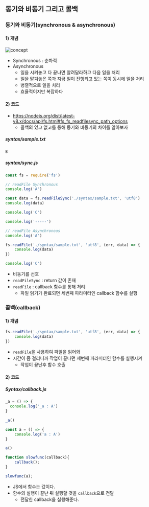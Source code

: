 ## 동기와 비동기 그리고 콜백

### 동기와 비동기(synchronous & asynchronous)

#### 1) 개념

![concept](http://www.icodeguru.com/dotnet/Core.C.Sharp.and.dot.NET/0131472275/images/0131472275/graphics/13fig03.gif)

- Synchronous : 순차적
- Asynchronous
  - 일을 시켜놓고 다 끝나면 알려달라하고 다음 일을 처리
  - 일을 맡겨놓은 쪽과 지금 일이 진행되고 있는 쪽이 동시에 일을 처리
  - 병렬적으로 일을 처리
  - 효율적이지만 복잡하다



#### 2) 코드

- https://nodejs.org/dist/latest-v8.x/docs/api/fs.html#fs_fs_readfilesync_path_options
  -  콜백의 있고 없고를 통해 동기와 비동기의 차이를 알아보자



##### syntax/sample.txt

```tx
B
```



##### syntax/sync.js

```js
const fs = require('fs')

// readFile Synchronous
console.log('A')

const data = fs.readFileSync('./syntax/sample.txt', 'utf8')
console.log(data)

console.log('C')

console.log('-----')

// readFile Asynchronous
console.log('A')

fs.readFile('./syntax/sample.txt', 'utf8', (err, data) => {
    console.log(data)
})

console.log('C')
```

- 비동기를 선호
- `readFileSync` : return 값이 존재
- `readFile` : callback 함수를 통해 처리
  - 파일 읽기가 완료되면 세번째 파라미터인 callback 함수를 실행



### 콜백(callback)

#### 1) 개념

```js
fs.readFile('./syntax/sample.txt', 'utf8', (err, data) => {
    console.log(data)
})
```

- `readFile`을 사용하여 파일을 읽어와
- 시간이 좀 걸리니까 작업이 끝나면 세번째 파라미터인 함수를 실행시켜
  - 작업이 끝난후 함수 호출



#### 2) 코드

##### Syntax/callback.js

```js
_a = () => {
  console.log('_a : A')
}

_a()

const a = () => {
    console.log('a : A')
}

a()

function slowfunc(callback){
    callback();
}

slowfunc(a);
```

- JS에서 함수는 값이다.
- 함수의 실행이 끝난 뒤 실행할 것을 `callback`으로 전달
  - 전달한 callback을 실행해준다.